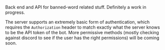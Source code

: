 Back end and API for banned-word related stuff. Definitely a work in progress.

The server supports an extremely basic form of authentication, which requires the `Authorization` header to match exactly what the server knows to be the API token of the bot. More permissive methods (mostly checking against discord to see if the user has the right permissions) will be coming soon.
